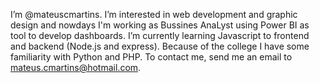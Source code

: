 I’m @mateuscmartins.
I’m interested in web development and graphic design and nowdays I'm working as Bussines AnaLyst using Power BI as tool to develop dashboards.
I’m currently learning Javascript to frontend and backend (Node.js and express).
Because of the college I have some familiarity with Python and PHP.
To contact me, send me an email to mateus.cmartins@hotmail.com.

<!---
mateuscmartins/mateuscmartins is a ✨ special ✨ repository because its `README.md` (this file) appears on your GitHub profile.
You can click the Preview link to take a look at your changes.
--->
